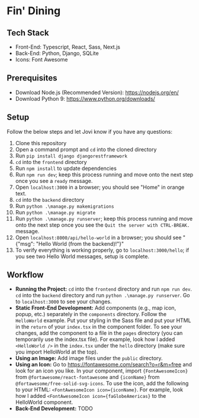 # Fin' Dining
## Tech Stack
* Front-End: Typescript, React, Sass, Next.js
* Back-End: Python, Django, SQLite
* Icons: Font Awesome

## Prerequisites
* Download Node.js (Recommended Version): https://nodejs.org/en/
* Download Python 9: https://www.python.org/downloads/

## Setup
Follow the below steps and let Jovi know if you have any questions:
1. Clone this repository
2. Open a command prompt and `cd` into the cloned directory
3. Run `pip install django djangorestframework`
4. `cd` into the `frontend` directory
5. Run `npm install` to update dependencies
6. Run `npm run dev`; keep this process running and move onto the next step once you see a `ready` message.
7. Open `localhost:3000` in a browser; you should see "Home" in orange text.
8. `cd` into the `backend` directory
9. Run `python .\manage.py makemigrations`
10. Run `python .\manage.py migrate`
11. Run `python .\manage.py runserver`; keep this process running and move onto the next step once you see the `Quit the server with CTRL-BREAK.` message.
12. Open `localhost:8000/api/hello-world` in a browser; you should see "{"msg": "Hello World (from the backend)!"}"
13. To verify everything is working properly, go to `localhost:3000/hello`; if you see two Hello World messages, setup is complete.

## Workflow
* **Running the Project:** `cd` into the `frontend` directory and run `npm run dev`. `cd` into the `backend` directory and run `python .\manage.py runserver`. Go to `localhost:3000` to see your changes.
* **Static Front-End Development:** Add components (e.g., map icon, popup, etc.) separately in the `components` directory. Follow the `HelloWorld` example. Put your styling in the Sass file and put your HTML in the `return` of your `index.tsx` in the component folder. To see your changes, add the component to a file in the `pages` directory (you can temporarily use the index.tsx file). For example, look how I added `<HelloWorld />` in the `index.tsx` under the `hello` directory (make sure you import HelloWorld at the top).
* **Using an Image:** Add image files under the `public` directory.
* **Using an Icon:** Go to https://fontawesome.com/search?o=r&m=free and look for an icon you like. In your component, import `{FontAwesomeIcon}` from `@fortawesome/react-fontawesome` and `{iconName}` from `@fortawesome/free-solid-svg-icons`. To use the icon, add the following to your HTML: `<FontAwesomeIcon icon={iconName}`. For example, look how I added `<FontAwesomeIcon icon={faGlobeAmericas}` to the HelloWorld component.
* **Back-End Development:** TODO
